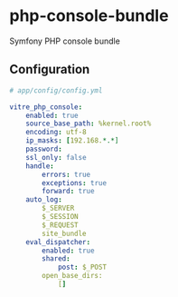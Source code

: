 php-console-bundle
==================

Symfony PHP console bundle

Configuration
-------------

```yml
# app/config/config.yml

vitre_php_console:
    enabled: true
    source_base_path: %kernel.root%
    encoding: utf-8
    ip_masks: [192.168.*.*]
    password: 
    ssl_only: false
    handle:
        errors: true
        exceptions: true
        forward: true
    auto_log:
        $_SERVER
        $_SESSION
        $_REQUEST
        site_bundle
    eval_dispatcher:
        enabled: true
        shared:
            post: $_POST
        open_base_dirs:
            []

```